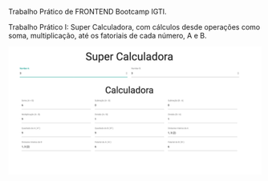 Trabalho Prático de FRONTEND Bootcamp IGTI.

Trabalho Prático I: Super Calculadora, com cálculos desde operações como soma, multiplicação, até os fatoriais de cada número, A e B.

![Calculator](https://github.com/CINPIS/FrontEnd-IGTIBootcamp/blob/master/TrabalhoPraticoI/Screenshot.png "Super Calculadora")

